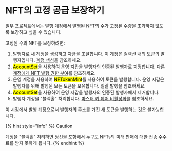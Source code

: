 # NFT의 고정 공급 보장하기

일부 프로젝트에서는 발행 계정에서 발행된 NFT의 수가 고정된 수량을 초과하지 않도록 보장하고 싶을 수 있습니다.

고정된 수의 NFT를 보장하려면:

1. 발행자로 새 계정을 생성하고 자금을 조달합니다. 이 계정은 컬렉션 내의 토큰의 발행자입니다. [계정 생성](../../undefined-4/undefined/)을 참조하세요.
2. <mark style="background-color:yellow;">AccountSet</mark>을 사용하여 운영 지갑을 발행자의 인증된 발행자로 지정합니다. [다른 계정에게 NFT 발행 권한 부여](nft.md)를 참조하세요.
3. 운영 계정을 사용하여 <mark style="background-color:yellow;">NFTokenMint</mark>를 사용하여 토큰을 발행합니다. 운영 지갑은 발행자를 위해 발행된 모든 토큰을 보유합니다. 일괄 발행을 참조하세요.
4. <mark style="background-color:yellow;">AccountSet</mark>을 사용하여 운영 지갑을 발행자의 인증된 발행자에서 제거합니다.
5. 발행자 계정을 "블랙홀" 처리합니다. [마스터 키 페어 비활성화](../../../tutorials/undefined-3/undefined-2.md)를 참조하세요.

이 시점에서 발행 계정으로서 발행자의 주소를 가진 새 토큰을 발행하는 것은 불가능합니다.

{% hint style="info" %}
Caution

계정을 "블랙홀" 처리하면 당신을 포함해서 누구도 NFTs의 미래 판매에 대한 전송 수수료를 받지 못하게 됩니다.
{% endhint %}


